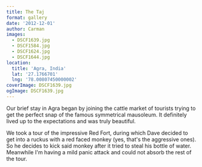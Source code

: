 ```yaml
---
title: The Taj
format: gallery
date: '2012-12-01'
author: Carman
images:
  - DSCF1639.jpg
  - DSCF1584.jpg
  - DSCF1624.jpg
  - DSCF1644.jpg
location:
  title: 'Agra, India'
  lat: '27.1766701'
  lng: '78.00807450000002'
coverImage: DSCF1639.jpg
ogImage: DSCF1639.jpg
---
```


Our brief stay in Agra began by joining the cattle market of tourists trying to get the perfect snap of the famous symmetrical mausoleum. It definitely lived up to the expectations and was truly beautiful.

We took a tour of the impressive Red Fort, during which Dave decided to get into a ruckus with a red faced monkey (yes, that's the aggressive ones). So he decides to kick said monkey after it tried to steal his bottle of water. Meanwhile I'm having a mild panic attack and could not absorb the rest of the tour.
